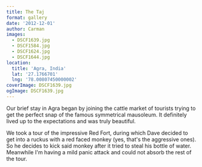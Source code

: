 ```yaml
---
title: The Taj
format: gallery
date: '2012-12-01'
author: Carman
images:
  - DSCF1639.jpg
  - DSCF1584.jpg
  - DSCF1624.jpg
  - DSCF1644.jpg
location:
  title: 'Agra, India'
  lat: '27.1766701'
  lng: '78.00807450000002'
coverImage: DSCF1639.jpg
ogImage: DSCF1639.jpg
---
```


Our brief stay in Agra began by joining the cattle market of tourists trying to get the perfect snap of the famous symmetrical mausoleum. It definitely lived up to the expectations and was truly beautiful.

We took a tour of the impressive Red Fort, during which Dave decided to get into a ruckus with a red faced monkey (yes, that's the aggressive ones). So he decides to kick said monkey after it tried to steal his bottle of water. Meanwhile I'm having a mild panic attack and could not absorb the rest of the tour.
